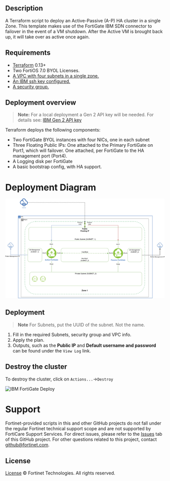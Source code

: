 ## Description

A Terraform script to deploy an Active-Passive (A-P) HA cluster in a single Zone. This template makes use of the FortiGate IBM SDN connector to failover in the event of a VM shutdown.
After the Active VM is brought back up, it will take over as active once again.

## Requirements

-   [Terraform](https://learn.hashicorp.com/terraform/getting-started/install.html) 0.13+
-   Two FortiOS 7.0 BYOL Licenses.
-   [A VPC with four subnets in a single zone.](https://cloud.ibm.com/docs/vpc/vpc-getting-started-with-ibm-cloud-virtual-private-cloud-infrastructure)
-   [An IBM ssh key configured.](https://cloud.ibm.com/docs/vpc?topic=vpc-ssh-keys)
-   [A security group.](https://cloud.ibm.com/docs/security-groups?topic=security-groups-about-ibm-security-groups)

## Deployment overview

> **Note:** For a local deployment a Gen 2 API key will be needed. For details see: [IBM Gen 2 API key](https://cloud.ibm.com/docs/terraform?topic=terraform-provider-reference)

Terraform deploys the following components:

-   Two FortiGate BYOL instances with four NICs, one in each subnet
-   Three Floating Public IPs: One attached to the Primary FortiGate on Port1, which will failover. One attached, per FortiGate to the HA management port (Port4).
-   A Logging disk per FortiGate
-   A basic bootstrap config, with HA support.

# Deployment Diagram

![IBM FortiGate Diagram](https://raw.githubusercontent.com/fortinet/ibm-fortigate-AP-HA-terraform-deploy/main/imgs/IBM_ha-diagram-singlezone.png)

## Deployment

> **Note** For Subnets, put the UUID of the subnet. Not the name.

1. Fill in the required Subnets, security group and VPC info.
2. Apply the plan.
3. Outputs, such as the **Public IP** and **Default username and password** can be found under the `View Log` link.

## Destroy the cluster

To destroy the cluster, click on `Actions...`->`Destroy`

![IBM FortiGate Deploy](./imgs/destroy_cluster.png)

# Support

Fortinet-provided scripts in this and other GitHub projects do not fall under the regular Fortinet technical support scope and are not supported by FortiCare Support Services.
For direct issues, please refer to the [Issues](https://github.com/fortinet/ibm-fortigate-terraform-deploy/issues) tab of this GitHub project.
For other questions related to this project, contact [github@fortinet.com](mailto:github@fortinet.com).

## License

[License](https://github.com/fortinet/ibm-fortigate-terraform-deploy/blob/main/LICENSE) © Fortinet Technologies. All rights reserved.
